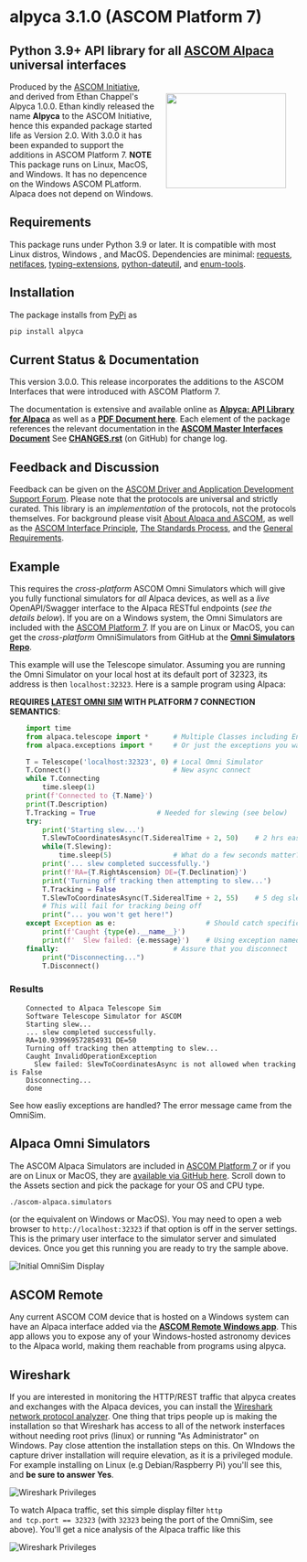 # alpyca 3.1.0 (ASCOM Platform 7)

## Python 3.9+ API library for all [ASCOM Alpaca](https://ascom-standards.org/Developer/Alpaca.htm) universal interfaces

<img align="right" width="210" height="166" hspace="20" vspace="20" src="https://ascom-standards.org/alpyca/readme-assets/AlpacaLogo210.png">

Produced by the [ASCOM Initiative](https://ascom-standards.org/), and derived from Ethan Chappel's
Alpyca 1.0.0. Ethan kindly released the name **Alpyca** to the ASCOM Initiative, hence this expanded
package started life as Version 2.0. With 3.0.0 it has been expanded to support the additions in
ASCOM Platform 7. **NOTE** This package runs on Linux, MacOS, and Windows. It has no depencence on the
Windows ASCOM PLatform. Alpaca does not depend on Windows.

## Requirements

This package runs under Python 3.9 or later. It is compatible with most Linux distros, Windows , and MacOS.
Dependencies are minimal: [requests](https://pypi.org/project/requests/),
[netifaces](https://pypi.org/project/netifaces/),
[typing-extensions](https://pypi.org/project/typing-extensions/),
[python-dateutil](https://pypi.org/project/python-dateutil/), and
[enum-tools](https://pypi.org/project/enum-tools/).

## Installation

The package installs from [PyPi](https://pypi.org/) as

```sh
pip install alpyca
```

## Current Status & Documentation

This version 3.0.0. This release incorporates the additions to the ASCOM Interfaces that
were introduced with ASCOM Platform 7.

The documentation is extensive and available online as **[Alpyca: API Library
for Alpaca](https://ascom-standards.org/alpyca/)** as well as a **[PDF Document
here](https://ascom-standards.org/alpyca/alpyca.pdf)**. Each element of the
package references the relevant documentation in the **[ASCOM Master Interfaces
Document](https://ascom-standards.org/newdocs/)** See
**[CHANGES.rst](https://github.com/ASCOMInitiative/alpyca/blob/master/CHANGES.rst)**
(on GitHub) for change log.

## Feedback and Discussion

Feedback can be given on the
[ASCOM Driver and Application Development Support Forum](https://ascomtalk.groups.io/g/Developer).
Please note that the protocols are universal and strictly curated. This library is an
_implementation_ of the protocols, not the protocols themselves. For background please visit
[About Alpaca and ASCOM](https://ascom-standards.org/About/Index.htm), as well as the
[ASCOM Interface Principle](https://ascom-standards.org/Standards/InterfacePrinciple.htm),
[The Standards Process](https://ascom-standards.org/Standards/StandardsProcess.htm), and
the [General Requirements](https://ascom-standards.org/Standards/Requirements.htm).

## Example

This requires the _cross-platform_ ASCOM Omni Simulators which will give you
fully functional simulators for _all_ Alpaca devices, as well as a _live_
OpenAPI/Swagger interface to the Alpaca RESTful endpoints (_see the details
below_). If you are on a Windows system, the Omni Simulators are included with
the [ASCOM Platform 7](https://ascom-standards.org/). If you are on Linux or
MacOS, you can get the _cross-platform_ OmniSimulators from GitHub at the
**[Omni Simulators
Repo](https://github.com/ASCOMInitiative/ASCOM.Alpaca.Simulators/releases)**.

This example will
use the Telescope simulator. Assuming you are running the Omni Simulator on your local host
at its default port of 32323, its address is then <code>localhost:32323</code>. Here is a sample
program using Alpaca:

**REQUIRES [LATEST OMNI SIM](https://github.com/ASCOMInitiative/ASCOM.Alpaca.Simulators/releases) WITH PLATFORM 7 CONNECTION SEMANTICS**:

```python
    import time
    from alpaca.telescope import *      # Multiple Classes including Enumerations
    from alpaca.exceptions import *     # Or just the exceptions you want to catch

    T = Telescope('localhost:32323', 0) # Local Omni Simulator
    T.Connect()                         # New async connect
    while T.Connecting
        time.sleep(1)
    print(f'Connected to {T.Name}')
    print(T.Description)
    T.Tracking = True               # Needed for slewing (see below)
    try:
        print('Starting slew...')
        T.SlewToCoordinatesAsync(T.SiderealTime + 2, 50)    # 2 hrs east of meridian
        while(T.Slewing):
            time.sleep(5)               # What do a few seconds matter?
        print('... slew completed successfully.')
        print(f'RA={T.RightAscension} DE={T.Declination}')
        print('Turning off tracking then attempting to slew...')
        T.Tracking = False
        T.SlewToCoordinatesAsync(T.SiderealTime + 2, 55)    # 5 deg slew N
        # This will fail for tracking being off
        print("... you won't get here!")
    except Exception as e:                      # Should catch specific InvalidOperationException
        print(f'Caught {type(e).__name__}')
        print(f'  Slew failed: {e.message}')    # Using exception named properties
    finally:                            # Assure that you disconnect
        print("Disconnecting...")
        T.Disconnect()
```

### Results

```tt
    Connected to Alpaca Telescope Sim
    Software Telescope Simulator for ASCOM
    Starting slew...
    ... slew completed successfully.
    RA=10.939969572854931 DE=50
    Turning off tracking then attempting to slew...
    Caught InvalidOperationException
      Slew failed: SlewToCoordinatesAsync is not allowed when tracking is False
    Disconnecting...
    done
```

See how easliy  exceptions are handled? The error message came from the OmniSim.

## Alpaca Omni Simulators

The ASCOM Alpaca Simulators are included in [ASCOM Platform
7](https://ascom-standards.org/) or if you are on Linux or MacOS, they are
[available via GitHub
here](https://github.com/ASCOMInitiative/ASCOM.Alpaca.Simulators). Scroll down
to the Assets section and pick the package for your OS and CPU type.

```sh
./ascom-alpaca.simulators
```

(or the equivalent on Windows or MacOS). You may need to open a web browser to
`http://localhost:32323` if that option is off in the server settings. This is
the primary user interface to the simulator server and simulated devices. Once
you get this running you are ready to try the sample above.

![Initial OmniSim Display](https://ascom-standards.org/alpyca/readme-assets/InitialBrowserAnnotated.png)

## ASCOM Remote

Any current ASCOM COM device that is hosted on a Windows system can have an Alpaca interface added via the
**[ASCOM Remote Windows app](https://github.com/ASCOMInitiative/ASCOMRemote/releases/latest)**. This app allows you to
expose any of your Windows-hosted astronomy devices to the Alpaca world, making them reachable from programs
using alpyca.

## Wireshark

If you are interested in monitoring the HTTP/REST traffic that alpyca creates and exchanges with the
Alpaca devices, you can install the [Wireshark network protocol analyzer](https://www.wireshark.org/).
One thing that trips people up is making the installation so that Wireshark has access to all of the
network insterfaces without needing root privs (linux) or running "As Administrator" on Windows. Pay close
attention the installation steps on this. On WIndows the capture driver installation will require elevation,
as it is a privileged module. For example installing on Linux (e.g Debian/Raspberry Pi) you'll see this,
and **be sure to answer Yes**.

![Wireshark Privileges](https://ascom-standards.org/alpyca/readme-assets/WireSharkPrivs.png)

To watch Alpaca traffic, set this simple display filter <code>http and tcp.port == 32323</code>
(with <code>32323</code> being the port of the OmniSim, see above). You'll get a nice analysis
of the Alpaca traffic like this

![Wireshark Privileges](https://ascom-standards.org/alpyca/readme-assets/Wireshark1.png)
